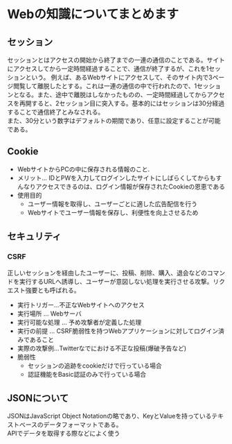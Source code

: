 # Webの知識についてまとめます

## セッション
セッションとはアクセスの開始から終了までの一連の通信のことである。サイトにアクセスしてから一定時間経過することで、通信が終了するが、これを1セッションという。
例えば、あるWebサイトにアクセスして、そのサイト内で3ページ閲覧して離脱したとする。これは一連の通信の中で行われたので、1セッションとなる。また、途中で離脱はしなかったものの、一定時間経過してからアクセスを再開すると、2セッション目に突入する。基本的にはセッションは30分経過することで通信終了とみなされる。<br>
また、30分という数字はデフォルトの期間であり、任意に設定することが可能である。

## Cookie
- WebサイトからPCの中に保存される情報のこと.
- メリット... IDとPWを入力してログインしたサイトにしばらくしてからもすんなりアクセスできるのは、ログイン情報が保存されたCookieの恩恵である
- 使用目的
  - ユーザー情報を取得し、ユーザーごとに適した広告配信を行う
  - Webサイトでユーザー情報を保存し、利便性を向上させるため

## セキュリティ<br>
### CSRF
正しいセッションを経由したユーザーに、投稿、削除、購入、退会などのコマンドを実行するURLへ誘導し、ユーザーが意図しない処理を実行させる攻撃。リクエスト強要とも呼ばれる。
- 実行トリガー...不正なWebサイトへのアクセス
- 実行場所 ... Webサーバ
-  実行可能な処理 ... 予め攻撃者が定義した処理
- 実行の前提 ... CSRF脆弱性を持つWebアプリケーションに対してログイン済みであること
- 実際の攻撃例...Twitterなでにおける不正な投稿(爆破予告など)
- 脆弱性
  - セッションの追跡をcookieだけで行っている場合
  - 認証機能をBasic認証のみで行っている場合

## JSONについて
JSONはJavaScript Object Notationの略であり、KeyとValueを持っているテキストベースのデータフォーマットである。<br>
APIでデータを取得する際などによく使う
